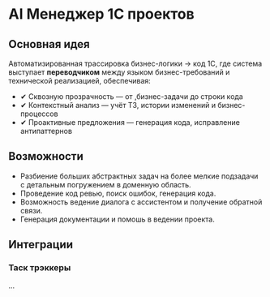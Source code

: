 # AI Менеджер 1С проектов

## Основная идея

Автоматизированная трассировка бизнес-логики → код 1С, где система выступает <b>переводчиком</b> между языком бизнес-требований и технической реализацией, обеспечивая:
 * ✔ Сквозную прозрачность — от ,бизнес-задачи до строки кода
 * ✔ Контекстный анализ — учёт ТЗ, истории изменений и бизнес-процессов
 * ✔ Проактивные предложения — генерация кода, исправление антипаттернов

## Возможности

 * Разбиение больших абстрактных задач на более мелкие подзадачи с детальным погружением в доменную область.
 * Проведение код ревью, поиск ошибок, генерация кода.
 * Возможность ведение диалога с ассистентом и получение обратной связи.
 * Генерация документации и помошь в ведении проекта.

## Интеграции

### Таск трэккеры

...